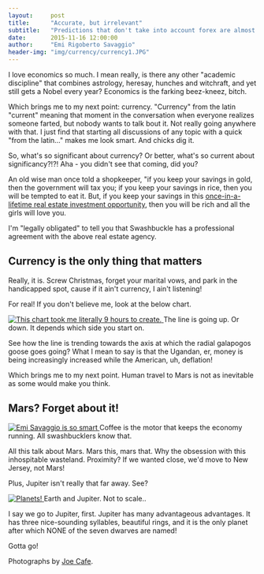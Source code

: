 ```yaml
---
layout:     post
title:      "Accurate, but irrelevant"
subtitle:   "Predictions that don't take into account forex are almost completely useless, yet major institutions continue to look the other way."
date:       2015-11-16 12:00:00
author:     "Emi Rigoberto Savaggio"
header-img: "img/currency/currency1.JPG"
---
```


<p>I love economics so much.  I mean really, is there any other "academic discipline" that combines astrology, heresay, hunches and witchraft, and yet still gets a Nobel every year?  Economics is the farking beez-kneez, bitch.</p>

<p>Which brings me to my next point: currency.  "Currency" from the latin "current" meaning that moment in the conversation when everyone realizes someone farted, but nobody wants to talk bout it. Not really going anywhere with that.  I just find that starting all discussions of any topic with a quick "from the latin..." makes me look smart.  And chicks dig it.</p>

<p>So, what's so significant about currency?  Or better, what's so current about significancy?!?!  Aha - you didn't see that coming, did you?</p>

<p>An old wise man once told a shopkeeper, "if you keep your savings in gold, then the government will tax you; if you keep your savings in rice, then you will be tempted to eat it. But, if you keep your savings in this <a href="http://www.tierrayucatan.com/listings/en/4">once-in-a-lifetime real estate investment opportunity</a>, then you will be rich and all the girls will love you.  </p>

<p>I'm "legally obligated" to tell you that Swashbuckle has a professional agreement with the above real estate agency.</p>

<h2 class="section-heading">Currency is the only thing that matters</h2>

<p>Really, it is.  Screw Christmas, forget your marital vows, and park in the handicapped spot, cause if it ain't currency, I ain't listening!</p>

<p>For real!  If you don't believe me, look at the below chart.</p>

<a href="#">
    <img src="{{ site.baseurl }}/img/currency/currency3.JPG" alt="This chart took me literally 9 hours to create.">
</a>
<span class="caption text-muted">The line is going up.  Or down.  It depends which side you start on.</span>

See how the line is trending towards the axis at which the radial galapogos goose goes going?  What I mean to say is that the Ugandan, er, money is being increasingly increased while the American, uh, deflation!

Which brings me to my next point.  Human travel to Mars is not as inevitable as some would make you think.

<h2 class="section-heading">Mars?  Forget about it!</h2>

<a href="#">
    <img src="{{ site.baseurl }}/img/currency/currency2.JPG" alt="Emi Savaggio is so smart">
</a>
<span class="caption text-muted">Coffee is the motor that keeps the economy running.  All swashbucklers know that.</span>

<p>All this talk about Mars.  Mars this, mars that.  Why the obsession with this inhospitable wasteland.  Proximity?  If we wanted close, we'd move to New Jersey, not Mars!</p>

<p>Plus, Jupiter isn't really that far away.  See?</p>

<a href="#">
    <img src="{{ site.baseurl }}/img/currency/currency4.JPG" alt="Planets!  ">
</a>
<span class="caption text-muted">Earth and Jupiter.  Not to scale..</span>


<p>I say we go to Jupiter, first.  Jupiter has many advantageous advantages.  It has three nice-sounding syllables, beautiful rings, and it is the only planet after which NONE of the seven dwarves are named! </p>

<p>Gotta go! </p>

Photographs by <a href="http://www.theguardian.com/environment/2008/jun/07/bottlenose.dolphin">Joe Cafe</a>.




